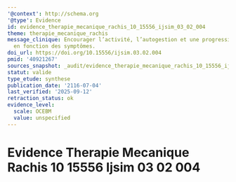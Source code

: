 ```yaml
---
'@context': http://schema.org
'@type': Evidence
id: evidence_therapie_mecanique_rachis_10_15556_ijsim_03_02_004
theme: therapie_mecanique_rachis
message_clinique: Encourager l’activité, l’autogestion et une progression graduée
  en fonction des symptômes.
doi_url: https://doi.org/10.15556/ijsim.03.02.004
pmid: '40921267'
sources_snapshot: _audit/evidence_therapie_mecanique_rachis_10_15556_ijsim_03_02_004.json
statut: valide
type_etude: synthese
publication_date: '2116-07-04'
last_verified: '2025-09-12'
retraction_status: ok
evidence_level:
  scale: OCEBM
  value: unspecified
---
```

# Evidence Therapie Mecanique Rachis 10 15556 Ijsim 03 02 004

